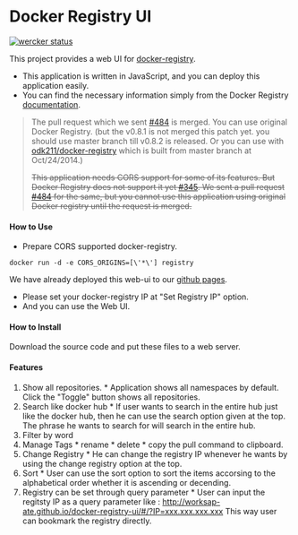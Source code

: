 # Docker Registry UI

[![wercker status](https://app.wercker.com/status/6a4a2e14de08a4e0e359285300cf1965/s/master "wercker status")](https://app.wercker.com/project/bykey/6a4a2e14de08a4e0e359285300cf1965)

This project provides a web UI for [docker-registry](https://github.com/dotcloud/docker-registry).


* This application is written in JavaScript, and you can deploy this application easily.
* You can find the necessary information simply from the Docker Registry [documentation](https://docs.docker.com/reference/api/registry_api/).

> The pull request which we sent [#484](https://github.com/dotcloud/docker-registry/pull/484) is merged.
> You can use original Docker Registry. (but the v0.8.1 is not merged this patch yet. you should use master branch till v0.8.2 is released. Or you can use with [odk211/docker-registry](https://registry.hub.docker.com/u/odk211/docker-registry/) which is built from master branch at Oct/24/2014.)
>
> ~~This application needs CORS support for some of its features. But Docker Registry does not support it yet [#345](https://github.com/dotcloud/docker-registry/pull/345). We sent a pull request [#484](https://github.com/dotcloud/docker-registry/pull/484) for the same, but you cannot use this application using original Docker registry until the request is merged.~~

#### How to Use

- Prepare CORS supported docker-registry.

```
docker run -d -e CORS_ORIGINS=[\'*\'] registry
```

We have already deployed this web-ui to our [github pages](http://worksap-ate.github.io/docker-registry-ui/#/).

- Please set your docker-registry IP at "Set Registry IP" option. 
- And you can use the Web UI.

#### How to Install

Download the source code and put these files to a web server.

#### Features

  1. Show all repositories.
    * Application shows all namespaces by default. Click the "Toggle" button shows all repositories. 
  1. Search like docker hub
    * If user wants to search in the entire hub just like the docker hub, then he can use the search option given at the top. The phrase he wants to search for will search in the entire hub.
  1. Filter by word
  1. Manage Tags
    * rename
    * delete
    * copy the pull command to clipboard.
  1. Change Registry
    * He can change the registry IP whenever he wants by using the change registry option at the top.
  1. Sort
    * User can use the sort option to sort the items accorsing to the alphabetical order whether it is ascending or decending.
  1. Registry can be set through query parameter
    * User can input the regitsty IP as a query parameter like : http://worksap-ate.github.io/docker-registry-ui/#/?IP=xxx.xxx.xxx.xxx
      This way user can bookmark the registry directly.
